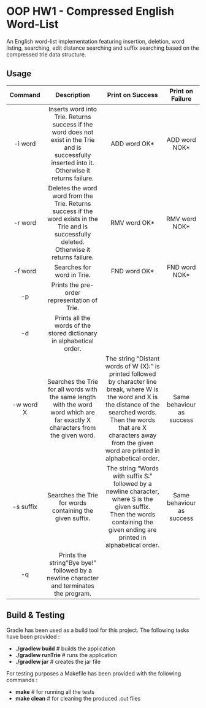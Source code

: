 # OOP HW1 - Compressed English Word-List

An English word-list implementation featuring insertion, deletion, word listing, searching, edit distance
searching and suffix searching based on the compressed trie data structure.

## Usage

| **Command** 	|                                                                   **Description**                                                                  	|                                                                                                                 **Print on Success**                                                                                                                	|    **Print on Failure**   	|
|:-----------:	|:--------------------------------------------------------------------------------------------------------------------------------------------------:	|:---------------------------------------------------------------------------------------------------------------------------------------------------------------------------------------------------------------------------------------------------:	|:-------------------------:	|
| -i word     	| Inserts word into Trie. Returns success if the word does not exist in the Trie and is successfully inserted into it. Otherwise it returns failure. 	| ADD word OK*                                                                                                                                                                                                                                        	| ADD word NOK*             	|
| -r word     	| Deletes the word word from the Trie. Returns success if the word exists in the Trie and is successfully deleted. Otherwise it returns failure.     	| RMV word OK*                                                                                                                                                                                                                                        	| RMV word NOK*             	|
| -f word     	| Searches for word in Trie.                                                                                                                         	| FND word OK*                                                                                                                                                                                                                                        	| FND word NOK*             	|
| -p          	| Prints the pre-order representation of Trie.                                                                                                       	|                                                                                                                                                                                                                                                     	|                           	|
| -d          	| Prints all the words of the stored dictionary in alphabetical order.                                                                               	|                                                                                                                                                                                                                                                     	|                           	|
| -w word X   	| Searches the Trie for all words with the same length with the word word which are far exactly X characters from the given word.                    	| The string “Distant words of W (X):” is printed followed by character line break, where W is the word and X is the distance of the searched words. Then the words that are X characters away from the given word are printed in alphabetical order. 	| Same behaviour as success 	|
| -s suffix   	| Searches the Trie for words containing the given suffix.                                                                                           	| The string “Words with suffix S:” followed by a newline character, where S is the given suffix.<br> Then the words containing the given ending are printed in alphabetical order.                                                                   	| Same behaviour as success 	|
| -q          	| Prints the string"Bye bye!” followed by a newline character and terminates the program.                                                            	|                                                                                                                                                                                                                                                     	|                           	|

## Build \& Testing

Gradle has been used as a build tool for this project. The following tasks have been provided :
 
- **./gradlew build** \# builds the application
- **./gradlew runTrie** \# runs the application
- **./gradlew jar** \# creates the jar file

For testing purposes a Makefile has been provided with the following commands : 

- **make** \# for running all the tests
- **make clean** \# for cleaning the produced .out files